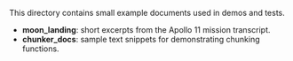 This directory contains small example documents used in demos and tests.
- **moon_landing**: short excerpts from the Apollo 11 mission transcript.
- **chunker_docs**: sample text snippets for demonstrating chunking functions.
